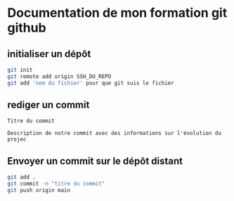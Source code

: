 # Documentation de mon formation git github

## initialiser un dépôt

```bash
git init
git remote add origin SSH_DU_REPO
git add 'nom du fichier' pour que git suis le fichier
```

## rediger un commit

```
Titre du commit

Description de notre commit avec des informations sur l'évolution du projec
```

## Envoyer un commit sur le dépôt distant

```bash
git add .
git commit -m "titre du commit"
git push origin main
```